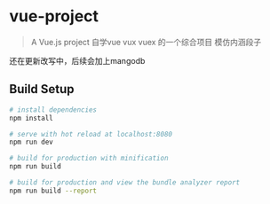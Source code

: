 # vue-project

> A Vue.js project
  自学vue vux vuex 的一个综合项目  模仿内涵段子

  还在更新改写中，后续会加上mangodb

## Build Setup

``` bash
# install dependencies
npm install

# serve with hot reload at localhost:8080
npm run dev

# build for production with minification
npm run build

# build for production and view the bundle analyzer report
npm run build --report